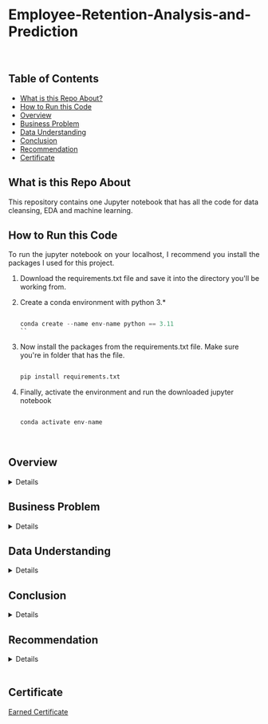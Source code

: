 # Employee-Retention-Analysis-and-Prediction

   

<br>

## Table of Contents
* [What is this Repo About?](#what)
* [How to Run this Code](#ip)
* [Overview](#ov)
* [Business Problem](#bp)
* [Data Understanding](#ds)
* [Conclusion](#re)
* [Recommendation](#rec)
* [Certificate](#cf)

## What is this Repo About<a name="what"></a>  
This repository contains one Jupyter notebook that has all the code for data cleansing, EDA and machine learning. 

## How to Run this Code<a name="ip"></a>
<p style='text-align:justify;'>To run the jupyter notebook on your localhost, I recommend you install the packages I used for this project.</p>

1. Download the requirements.txt file and save it into the directory you'll be working from.
2. Create a conda environment with python 3.*

	```python

	conda create --name env-name python == 3.11
	``
3. Now install the packages from the requirements.txt file. Make sure you're in folder that has the file.

	```python

	pip install requirements.txt
	```
4. Finally, activate the environment and run the downloaded jupyter notebook

	```python

	conda activate env-name
	```
<br>

## Overview<a name="ov"></a>
<details>
	<br>
	<p style='text-align:justify;'>The goal of this project was to perform employees retention analysis and create machine learning model (decision tree and random forest model) to predict whether an employee will leave the company or not. This project utilized HR data at Salifort Motors.  The final random forest model outperformed  the decision tree model with  98% recall and 98% precision. However, the  decision tree model having more FP than FN, could be able to predict true cases of employees leave, which can help the HR take retentive measures. So therefore, I adopted the decision tree model as suitable solution for employees retention over the random forest model. Based on the model, last_evaluation, number_project, monthly_loyalty, and tenure were the most influential in determining whether employee will leave or not.

</details>

## Business Problem<a name="bp"></a>
<details>

	
<p style='text-align:justify;'>The HR department at Salifort Motors wants to take some initiatives to improve employee satisfaction levels at the company. They wanted answer to the question: what’s likely to make the employee leave the company?

Because it is time-consuming and expensive to find, interview, and hire new employees, increasing employee retention will be beneficial to the company.</p>

</details>

## Data Understanding<a name="ds"></a>
<details>

	
<p style='text-align:justify;'>The data consisted of approximately 15k rows and 10 features. The features included information on satisfaction level, last evaluation , number of project,
       average monthly hours , tenure, work accident, left, promotion for last 5years, department, and salary.</p>

</details>



## Conclusion <a name="re"></a>
<details>
At the end of this project, I was able to draw the following unique insights:

It appears that employees are leaving the company as a result of poor management. Leaving is tied to longer working hours, many projects, and generally lower satisfaction levels. It can be ungratifying to work long hours and not receive promotions or good evaluation scores. There's a sizeable group of employees at this company who are probably burned out. It also appears that if an employee has spent more than six years at the company, they tend not to leave.
</details>

## Recommendation <a name="rec"></a>
<details>
* Cap the number of projects that employees can work on.
* Consider promoting employees who have been with the company for atleast four years, or conduct further investigation about why four-year tenured employees are so dissatisfied.
* Either reward employees for working longer hours, or don't require them to do so.
* If employees aren't familiar with the company's overtime pay policies, inform them about this. If the expectations around workload and time off aren't explicit, make them clear.
* Hold company-wide and within-team discussions to understand and address the company work culture, across the board and in specific contexts.
* High evaluation scores should not be reserved for employees who work 200+ hours per month. Consider a proportionate scale for rewarding employees who contribute more/put in more effort.
</details>
<br>

## Certificate<a name="cf"></a> 
[Earned Certificate](https://coursera.org/share/7150d3c917ee5785eeb0a14c5c7d9af2)
